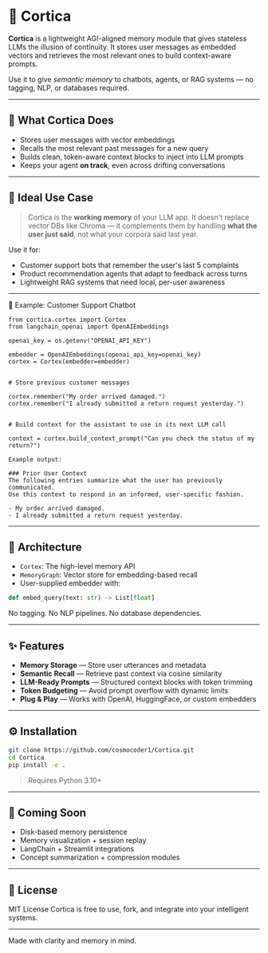 # 🧠 Cortica

**Cortica** is a lightweight AGI-aligned memory module that gives stateless LLMs the illusion of continuity.
It stores user messages as embedded vectors and retrieves the most relevant ones to build context-aware prompts.

Use it to give *semantic memory* to chatbots, agents, or RAG systems — no tagging, NLP, or databases required.

---

## 🚀 What Cortica Does

* Stores user messages with vector embeddings
* Recalls the most relevant past messages for a new query
* Builds clean, token-aware context blocks to inject into LLM prompts
* Keeps your agent **on track**, even across drifting conversations

---

## 🧠 Ideal Use Case

> Cortica is the **working memory** of your LLM app.
> It doesn't replace vector DBs like Chroma — it complements them by handling **what the user just said**, not what your corpora said last year.

Use it for:

* Customer support bots that remember the user's last 5 complaints
* Product recommendation agents that adapt to feedback across turns
* Lightweight RAG systems that need local, per-user awareness

---

🔌 Example: Customer Support Chatbot

```
from cortica.cortex import Cortex
from langchain_openai import OpenAIEmbeddings

openai_key = os.getenv("OPENAI_API_KEY")

embedder = OpenAIEmbeddings(openai_api_key=openai_key)
cortex = Cortex(embedder=embedder)


# Store previous customer messages

cortex.remember("My order arrived damaged.")
cortex.remember("I already submitted a return request yesterday.")


# Build context for the assistant to use in its next LLM call

context = cortex.build_context_prompt("Can you check the status of my return?")

Example output:

### Prior User Context
The following entries summarize what the user has previously communicated.
Use this context to respond in an informed, user-specific fashion.

- My order arrived damaged.
- I already submitted a return request yesterday.

```
---

## 🔧 Architecture

* `Cortex`: The high-level memory API
* `MemoryGraph`: Vector store for embedding-based recall
* User-supplied embedder with:

```python
def embed_query(text: str) -> List[float]
```

No tagging.
No NLP pipelines.
No database dependencies.

---

## ✨ Features

* **Memory Storage** — Store user utterances and metadata
* **Semantic Recall** — Retrieve past context via cosine similarity
* **LLM-Ready Prompts** — Structured context blocks with token trimming
* **Token Budgeting** — Avoid prompt overflow with dynamic limits
* **Plug & Play** — Works with OpenAI, HuggingFace, or custom embedders

---

## ⚙️ Installation

```bash
git clone https://github.com/cosmocoder1/Cortica.git
cd Cortica
pip install -e .
```

> Requires Python 3.10+

---

## 🔮 Coming Soon

* Disk-based memory persistence
* Memory visualization + session replay
* LangChain + Streamlit integrations
* Concept summarization + compression modules

---

## 📄 License

MIT License
Cortica is free to use, fork, and integrate into your intelligent systems.

---

Made with clarity and memory in mind.
